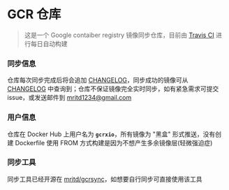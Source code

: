 # GCR 仓库

> 这是一个 Google contaiber registry 镜像同步仓库，目前由 [Travis CI](https://travis-ci.org/mritd/gcr) 进行每日自动构建

### 同步信息

仓库每次同步完成后将会追加 [CHANGELOG](CHANGELOG.md)，同步成功的镜像可从 [CHANGELOG](CHANGELOG.md) 中查询到；仓库不保证镜像完全实时同步，如有紧急需求可提交 issue，或发送邮件到 mritd1234@gmail.com

### 用户信息

仓库在 Docker Hub 上用户名为 **`gcrxio`**，所有镜像为 "黑盒" 形式推送，没有创建 Dockerfile 使用 FROM 方式构建是因为不想产生多余镜像层(轻微强迫症)

### 同步工具

同步工具已经开源在 [mritd/gcrsync](https://github.com/mritd/gcrsync)，如想要自行同步可直接使用该工具
